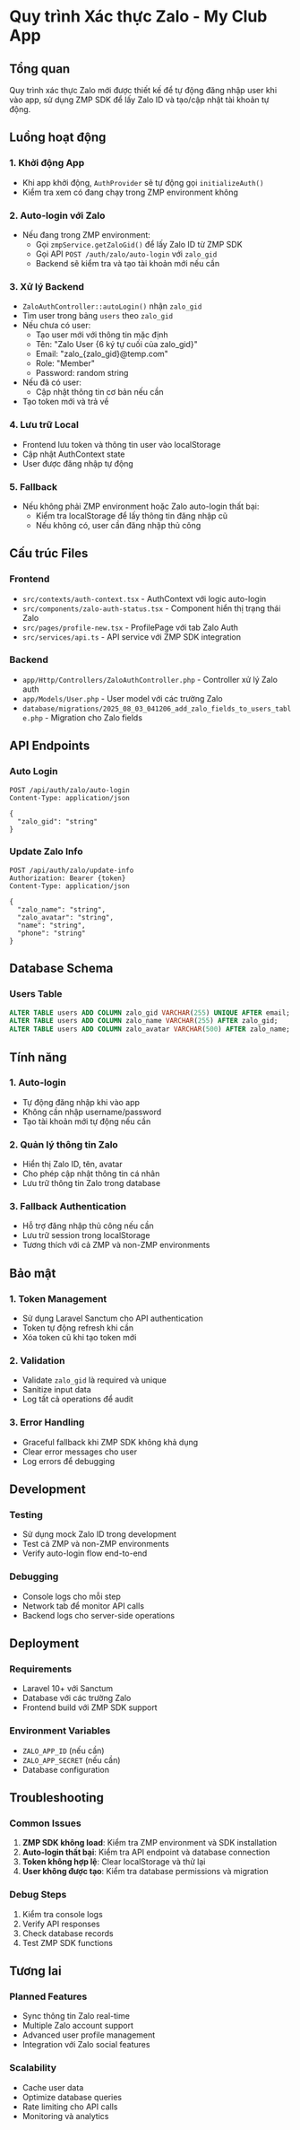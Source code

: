 # Quy trình Xác thực Zalo - My Club App

## Tổng quan

Quy trình xác thực Zalo mới được thiết kế để tự động đăng nhập user khi vào app, sử dụng ZMP SDK để lấy Zalo ID và tạo/cập nhật tài khoản tự động.

## Luồng hoạt động

### 1. Khởi động App
- Khi app khởi động, `AuthProvider` sẽ tự động gọi `initializeAuth()`
- Kiểm tra xem có đang chạy trong ZMP environment không

### 2. Auto-login với Zalo
- Nếu đang trong ZMP environment:
  - Gọi `zmpService.getZaloGid()` để lấy Zalo ID từ ZMP SDK
  - Gọi API `POST /auth/zalo/auto-login` với `zalo_gid`
  - Backend sẽ kiểm tra và tạo tài khoản mới nếu cần

### 3. Xử lý Backend
- `ZaloAuthController::autoLogin()` nhận `zalo_gid`
- Tìm user trong bảng `users` theo `zalo_gid`
- Nếu chưa có user:
  - Tạo user mới với thông tin mặc định
  - Tên: "Zalo User {6 ký tự cuối của zalo_gid}"
  - Email: "zalo_{zalo_gid}@temp.com"
  - Role: "Member"
  - Password: random string
- Nếu đã có user:
  - Cập nhật thông tin cơ bản nếu cần
- Tạo token mới và trả về

### 4. Lưu trữ Local
- Frontend lưu token và thông tin user vào localStorage
- Cập nhật AuthContext state
- User được đăng nhập tự động

### 5. Fallback
- Nếu không phải ZMP environment hoặc Zalo auto-login thất bại:
  - Kiểm tra localStorage để lấy thông tin đăng nhập cũ
  - Nếu không có, user cần đăng nhập thủ công

## Cấu trúc Files

### Frontend
- `src/contexts/auth-context.tsx` - AuthContext với logic auto-login
- `src/components/zalo-auth-status.tsx` - Component hiển thị trạng thái Zalo
- `src/pages/profile-new.tsx` - ProfilePage với tab Zalo Auth
- `src/services/api.ts` - API service với ZMP SDK integration

### Backend
- `app/Http/Controllers/ZaloAuthController.php` - Controller xử lý Zalo auth
- `app/Models/User.php` - User model với các trường Zalo
- `database/migrations/2025_08_03_041206_add_zalo_fields_to_users_table.php` - Migration cho Zalo fields

## API Endpoints

### Auto Login
```
POST /api/auth/zalo/auto-login
Content-Type: application/json

{
  "zalo_gid": "string"
}
```

### Update Zalo Info
```
POST /api/auth/zalo/update-info
Authorization: Bearer {token}
Content-Type: application/json

{
  "zalo_name": "string",
  "zalo_avatar": "string",
  "name": "string",
  "phone": "string"
}
```

## Database Schema

### Users Table
```sql
ALTER TABLE users ADD COLUMN zalo_gid VARCHAR(255) UNIQUE AFTER email;
ALTER TABLE users ADD COLUMN zalo_name VARCHAR(255) AFTER zalo_gid;
ALTER TABLE users ADD COLUMN zalo_avatar VARCHAR(500) AFTER zalo_name;
```

## Tính năng

### 1. Auto-login
- Tự động đăng nhập khi vào app
- Không cần nhập username/password
- Tạo tài khoản mới tự động nếu cần

### 2. Quản lý thông tin Zalo
- Hiển thị Zalo ID, tên, avatar
- Cho phép cập nhật thông tin cá nhân
- Lưu trữ thông tin Zalo trong database

### 3. Fallback Authentication
- Hỗ trợ đăng nhập thủ công nếu cần
- Lưu trữ session trong localStorage
- Tương thích với cả ZMP và non-ZMP environments

## Bảo mật

### 1. Token Management
- Sử dụng Laravel Sanctum cho API authentication
- Token tự động refresh khi cần
- Xóa token cũ khi tạo token mới

### 2. Validation
- Validate `zalo_gid` là required và unique
- Sanitize input data
- Log tất cả operations để audit

### 3. Error Handling
- Graceful fallback khi ZMP SDK không khả dụng
- Clear error messages cho user
- Log errors để debugging

## Development

### Testing
- Sử dụng mock Zalo ID trong development
- Test cả ZMP và non-ZMP environments
- Verify auto-login flow end-to-end

### Debugging
- Console logs cho mỗi step
- Network tab để monitor API calls
- Backend logs cho server-side operations

## Deployment

### Requirements
- Laravel 10+ với Sanctum
- Database với các trường Zalo
- Frontend build với ZMP SDK support

### Environment Variables
- `ZALO_APP_ID` (nếu cần)
- `ZALO_APP_SECRET` (nếu cần)
- Database configuration

## Troubleshooting

### Common Issues
1. **ZMP SDK không load**: Kiểm tra ZMP environment và SDK installation
2. **Auto-login thất bại**: Kiểm tra API endpoint và database connection
3. **Token không hợp lệ**: Clear localStorage và thử lại
4. **User không được tạo**: Kiểm tra database permissions và migration

### Debug Steps
1. Kiểm tra console logs
2. Verify API responses
3. Check database records
4. Test ZMP SDK functions

## Tương lai

### Planned Features
- Sync thông tin Zalo real-time
- Multiple Zalo account support
- Advanced user profile management
- Integration với Zalo social features

### Scalability
- Cache user data
- Optimize database queries
- Rate limiting cho API calls
- Monitoring và analytics
